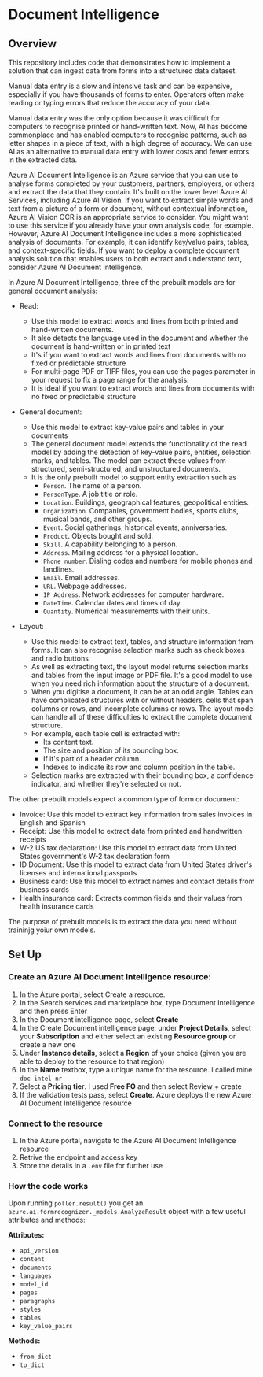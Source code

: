 # Document Intelligence

## Overview

This repository includes code that demonstrates how to implement a solution that can ingest data from forms into a structured data dataset. 

Manual data entry is a slow and intensive task and can be expensive, especially if you have thousands of forms to enter. Operators often make reading or typing errors that reduce the accuracy of your data.

Manual data entry was the only option because it was difficult for computers to recognise printed or hand-written text. Now, AI has become commonplace and has enabled computers to recognise patterns, such as letter shapes in a piece of text, with a high degree of accuracy. We can use AI as an alternative to manual data entry with lower costs and fewer errors in the extracted data.

Azure AI Document Intelligence is an Azure service that you can use to analyse forms completed by your customers, partners, employers, or others and extract the data that they contain. It's built on the lower level Azure AI Services, including Azure AI Vision. If you want to extract simple words and text from a picture of a form or document, without contextual information, Azure AI Vision OCR is an appropriate service to consider. You might want to use this service if you already have your own analysis code, for example. However, Azure AI Document Intelligence includes a more sophisticated analysis of documents. For example, it can identify key/value pairs, tables, and context-specific fields. If you want to deploy a complete document analysis solution that enables users to both extract and understand text, consider Azure AI Document Intelligence.

In Azure AI Document Intelligence, three of the prebuilt models are for general document analysis:

* Read:
  * Use this model to extract words and lines from both printed and hand-written documents.
  * It also detects the language used in the document and whether the document is hand-written or in printed text
  * It's if you want to extract words and lines from documents with no fixed or predictable structure
  * For multi-page PDF or TIFF files, you can use the pages parameter in your request to fix a page range for the analysis.
  * It is ideal if you want to extract words and lines from documents with no fixed or predictable structure
 
  
* General document:
  * Use this model to extract key-value pairs and tables in your documents
  * The general document model extends the functionality of the read model by adding the detection of key-value pairs, entities, selection marks, and tables. The model can extract these values from structured, semi-structured, and unstructured documents.
  * It is the only prebuilt model to support entity extraction such as 
    * `Person`. The name of a person.
    * `PersonType`. A job title or role.
    * `Location`. Buildings, geographical features, geopolitical entities.
    * `Organization`. Companies, government bodies, sports clubs, musical bands, and other groups.
    * `Event`. Social gatherings, historical events, anniversaries.
    * `Product`. Objects bought and sold.
    * `Skill`. A capability belonging to a person.
    * `Address`. Mailing address for a physical location.
    * `Phone number`. Dialing codes and numbers for mobile phones and landlines.
    * `Email`. Email addresses.
    * `URL`. Webpage addresses.
    * `IP Address`. Network addresses for computer hardware.
    * `DateTime`. Calendar dates and times of day.
    * `Quantity`. Numerical measurements with their units.
    
* Layout:
  * Use this model to extract text, tables, and structure information from forms. It can also recognise selection marks such as check boxes and radio buttons
  * As well as extracting text, the layout model returns selection marks and tables from the input image or PDF file. It's a good model to use when you need rich information about the structure of a document.
  * When you digitise a document, it can be at an odd angle. Tables can have complicated structures with or without headers, cells that span columns or rows, and incomplete columns or rows. The layout model can handle all of these difficulties to extract the complete document structure.
  * For example, each table cell is extracted with:
    * Its content text.
    * The size and position of its bounding box.
    * If it's part of a header column.
    * Indexes to indicate its row and column position in the table.
  * Selection marks are extracted with their bounding box, a confidence indicator, and whether they're selected or not.

The other prebuilt models expect a common type of form or document:

* Invoice: Use this model to extract key information from sales invoices in English and Spanish
* Receipt: Use this model to extract data from printed and handwritten receipts
* W-2 US tax declaration: Use this model to extract data from United States government's W-2 tax declaration form
* ID Document: Use this model to extract data from United States driver's licenses and international passports
* Business card: Use this model to extract names and contact details from business cards
* Health insurance card: Extracts common fields and their values from health insurance cards

The purpose of prebuilt models is to extract the data you need without traininjg yoiur own models.


## Set Up

### Create an Azure AI Document Intelligence resource:
  1. In the Azure portal, select Create a resource.
  2. In the Search services and marketplace box, type Document Intelligence and then press Enter
  3. In the Document intelligence page, select **Create**
  4. In the Create Document intelligence page, under **Project Details**, select your **Subscription** and either select an existing **Resource group** or create a new one
  5. Under **Instance details**, select a **Region** of your choice (given you are able to deploy to the resource to that region)
  6. In the **Name** textbox, type a unique name for the resource. I called mine `doc-intel-nr`
  7. Select a **Pricing tier**. I used **Free FO** and then select Review + create
  8. If the validation tests pass, select **Create**. Azure deploys the new Azure AI Document Intelligence resource

### Connect to the resource
  1. In the Azure portal, navigate to the Azure AI Document Intelligence resource
  2. Retrive the endpoint and access key
  3. Store the details in a `.env` file for further use


### How the code works 

Upon running `poller.result()` you get an `azure.ai.formrecognizer._models.AnalyzeResult` object with a few useful attributes and methods:

**Attributes:** 
* `api_version`
* `content`
* `documents`
* `languages`
* `model_id`
* `pages`
* `paragraphs`
* `styles`
* `tables`
* `key_value_pairs`

**Methods:**
* `from_dict`
* `to_dict`


